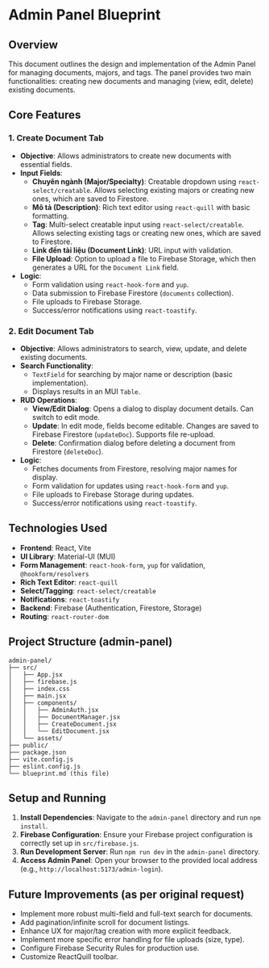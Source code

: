 # Admin Panel Blueprint

## Overview
This document outlines the design and implementation of the Admin Panel for managing documents, majors, and tags. The panel provides two main functionalities: creating new documents and managing (view, edit, delete) existing documents.

## Core Features

### 1. Create Document Tab
- **Objective**: Allows administrators to create new documents with essential fields.
- **Input Fields**:
    - **Chuyên ngành (Major/Specialty)**: Creatable dropdown using `react-select/creatable`. Allows selecting existing majors or creating new ones, which are saved to Firestore.
    - **Mô tả (Description)**: Rich text editor using `react-quill` with basic formatting.
    - **Tag**: Multi-select creatable input using `react-select/creatable`. Allows selecting existing tags or creating new ones, which are saved to Firestore.
    - **Link đến tài liệu (Document Link)**: URL input with validation.
    - **File Upload**: Option to upload a file to Firebase Storage, which then generates a URL for the `Document Link` field.
- **Logic**:
    - Form validation using `react-hook-form` and `yup`.
    - Data submission to Firebase Firestore (`documents` collection).
    - File uploads to Firebase Storage.
    - Success/error notifications using `react-toastify`.

### 2. Edit Document Tab
- **Objective**: Allows administrators to search, view, update, and delete existing documents.
- **Search Functionality**:
    - `TextField` for searching by major name or description (basic implementation).
    - Displays results in an MUI `Table`.
- **RUD Operations**:
    - **View/Edit Dialog**: Opens a dialog to display document details. Can switch to edit mode.
    - **Update**: In edit mode, fields become editable. Changes are saved to Firebase Firestore (`updateDoc`). Supports file re-upload.
    - **Delete**: Confirmation dialog before deleting a document from Firestore (`deleteDoc`).
- **Logic**:
    - Fetches documents from Firestore, resolving major names for display.
    - Form validation for updates using `react-hook-form` and `yup`.
    - File uploads to Firebase Storage during updates.
    - Success/error notifications using `react-toastify`.

## Technologies Used
- **Frontend**: React, Vite
- **UI Library**: Material-UI (MUI)
- **Form Management**: `react-hook-form`, `yup` for validation, `@hookform/resolvers`
- **Rich Text Editor**: `react-quill`
- **Select/Tagging**: `react-select/creatable`
- **Notifications**: `react-toastify`
- **Backend**: Firebase (Authentication, Firestore, Storage)
- **Routing**: `react-router-dom`

## Project Structure (admin-panel)
```
admin-panel/
├── src/
│   ├── App.jsx
│   ├── firebase.js
│   ├── index.css
│   ├── main.jsx
│   ├── components/
│   │   ├── AdminAuth.jsx
│   │   ├── DocumentManager.jsx
│   │   ├── CreateDocument.jsx
│   │   └── EditDocument.jsx
│   └── assets/
├── public/
├── package.json
├── vite.config.js
├── eslint.config.js
└── blueprint.md (this file)
```

## Setup and Running
1.  **Install Dependencies**: Navigate to the `admin-panel` directory and run `npm install`.
2.  **Firebase Configuration**: Ensure your Firebase project configuration is correctly set up in `src/firebase.js`.
3.  **Run Development Server**: Run `npm run dev` in the `admin-panel` directory.
4.  **Access Admin Panel**: Open your browser to the provided local address (e.g., `http://localhost:5173/admin-login`).

## Future Improvements (as per original request)
- Implement more robust multi-field and full-text search for documents.
- Add pagination/infinite scroll for document listings.
- Enhance UX for major/tag creation with more explicit feedback.
- Implement more specific error handling for file uploads (size, type).
- Configure Firebase Security Rules for production use.
- Customize ReactQuill toolbar.
